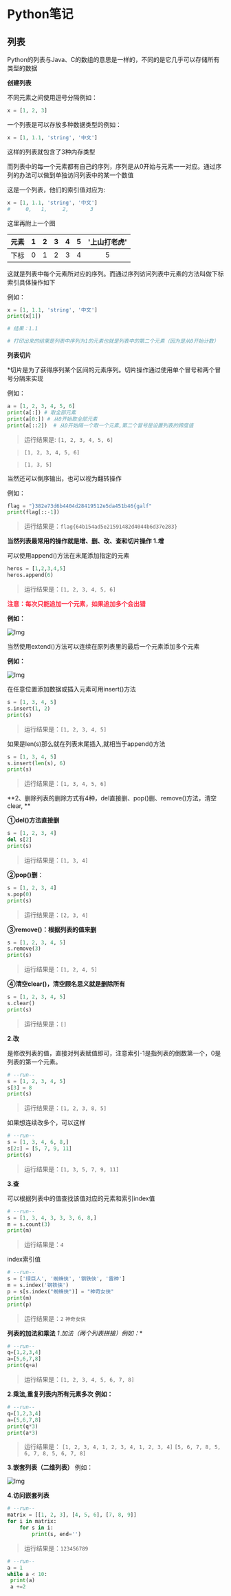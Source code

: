 # Python笔记

## 列表

Python的列表与Java、C的数组的意思是一样的，不同的是它几乎可以存储所有类型的数据


**创建列表**

不同元素之间使用逗号分隔例如：

```Python
x = [1, 2, 3]
```

一个列表是可以存放多种数据类型的例如：

```Python
x = [1, 1.1, 'string', '中文'] 
```

这样的列表就包含了3种内存类型

而列表中的每一个元素都有自己的序列，序列是从0开始与元素一一对应。通过序列的办法可以做到单独访问列表中的某一个数值

这是一个列表，他们的索引值对应为:
```PYthon
x = [1, 1.1, 'string', '中文']
#     0,   1,     2,       3
```
这里再附上一个图



| 元素 | 1 | 2 |3|4|5|'上山打老虎'|
|:--:|:--:|:--:|:--:|:--:|:--:|:--:|
| 下标 | 0 | 1 |2|3|4|5|
这就是列表中每个元素所对应的序列。而通过序列访问列表中元素的方法叫做下标索引具体操作如下

例如：
```Python
x = [1, 1.1, 'string', '中文']
print(x[1])

# 结果：1.1

# 打印出来的结果是列表中序列为1的元素也就是列表中的第二个元素（因为是从0开始计数）
```

**列表切片**

*切片是为了获得序列某个区间的元素序列。切片操作通过使用单个冒号和两个冒号分隔来实现

例如：
```python
a = [1, 2, 3, 4, 5, 6]
print(a[:]) # 取全部元素
print(a[0:]) # 从0开始取全部元素
print(a[::2])  # 从0开始隔一个取一个元素,第二个冒号是设置列表的跨度值
```
>运行结果是:
>`[1, 2, 3, 4, 5, 6]`

>`[1, 2, 3, 4, 5, 6]`

>`[1, 3, 5]`


当然还可以倒序输出，也可以视为翻转操作

例如：
```python
flag = "}382e73d6b4404d28419512e5da451b46{galf"
print(flag[::-1])
```
>运行结果是：`flag{64b154ad5e21591482d4044b6d37e283}`


**当然列表最常用的操作就是增、删、改、查和切片操作**
**1.增**

可以使用append()方法在末尾添加指定的元素
```python
heros = [1,2,3,4,5]
heros.append(6)
```
>运行结果是：`[1, 2, 3, 4, 5, 6]`

**<span style="color: rgb(255, 41, 65);">注意：每次只能追加一个元素，如果追加多个会出错</span>**

**例如：**

![Img](https://rtyu-1317440738.cos.ap-guangzhou.myqcloud.com/202305091957408.webp)




当然使用extend()方法可以连续在原列表里的最后一个元素添加多个元素

**例如：**

![Img](https://rtyu-1317440738.cos.ap-guangzhou.myqcloud.com/202305091958250.webp)




在任意位置添加数据或插入元素可用insert()方法
```python
s = [1, 3, 4, 5]
s.insert(1, 2)
print(s)
```
>运行结果是：`[1, 2, 3, 4, 5]`

如果是len(s)那么就在列表末尾插入,就相当于append()方法
```python
s = [1, 3, 4, 5]
s.insert(len(s), 6)
print(s)
```
>运行结果是：`[1, 3, 4, 5, 6]`

**2、删除列表的删除方式有4种，del直接删、pop()删、remove()方法，清空clear, **

**①del()方法直接删**
```python
s = [1, 2, 3, 4]
del s[2]
print(s)
```
>运行结果是：`[1, 3, 4]`

**②pop()删**：
```python
s = [1, 2, 3, 4]
s.pop(0)
print(s)
```
>运行结果是：`[2, 3, 4]`

**③remove()：根据列表的值来删**
```python
s = [1, 2, 3, 4, 5]
s.remove(3)
print(s)
```
>运行结果是：`[1, 2, 4, 5]`

**④清空clear()，清空顾名思义就是删除所有**
```python
s = [1, 2, 3, 4, 5]
s.clear()
print(s)
```
>运行结果是：`[]`


**2.改**

是修改列表的值，直接对列表赋值即可，注意索引-1是指列表的倒数第一个，0是列表的第一个元素。

```python
# --run--
s = [1, 2, 3, 4, 5]
s[3] = 8
print(s)
```
>运行结果是：`[1, 2, 3, 8, 5]`

如果想连续改多个，可以这样
```python
# --run--
s = [1, 3, 4, 6, 8,]
s[2:] = [5, 7, 9, 11]
print(s)
```


>运行结果是：`[1, 3, 5, 7, 9, 11]`


**3.查**

可以根据列表中的值查找该值对应的元素和索引index值
```python
# --run--
s = [1, 3, 4, 3, 3, 3, 6, 8,]
m = s.count(3)
print(m)
```
>运行结果是：`4`

index索引值
```python
# --run--
s = ['绿巨人', '蜘蛛侠', '钢铁侠', '雷神']
m = s.index('钢铁侠')
p = s[s.index("蜘蛛侠")] = "神奇女侠"
print(m)
print(p)
```
>运行结果是：`2`   `神奇女侠`


**列表的加法和乘法**
*1.加法（两个列表拼接）例如：**
```python
# --run--
q=[1,2,3,4]
a=[5,6,7,8]
print(q+a)
```
>运行结果是：`[1, 2, 3, 4, 5, 6, 7, 8]`

**2.乘法,重复列表内所有元素多次**
**例如：**
```python
# --run--
q=[1,2,3,4]
a=[5,6,7,8]
print(q*3)
print(a*3)
```
>运行结果是：
`[1, 2, 3, 4, 1, 2, 3, 4, 1, 2, 3, 4]`
`[5, 6, 7, 8, 5, 6, 7, 8, 5, 6, 7, 8]`

**3.嵌套列表（二维列表）**
例如：

![Img](https://rtyu-1317440738.cos.ap-guangzhou.myqcloud.com/202305091958105.webp)




**4.访问嵌套列表**
```python
# --run--
matrix = [[1, 2, 3], [4, 5, 6], [7, 8, 9]]
for i in matrix:
    for s in i:
        print(s, end='')
```
>运行结果是：`123456789`


```Python
# --run--
a = 1
while a < 10:
 print(a)
 a +=2
```